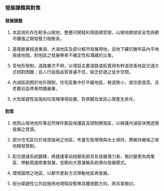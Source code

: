 ### 發展課題與對策

#### 發展課題

1. 本區地形存在較多山坡地，整體可開發利用面積受限，山坡地開發安全性與都市擴張之開發壓力相衝突。

1. 基隆斷層經過東湖、大湖地區及部分都市發展用地，且地下礦坑散布區內平地與坡地間。對地區之發展帶來不確定性和潛藏的災害。


1. 受地形限制，道路層次不明，以增設主要道路或拓寬現有幹道改善地區交通方式相對困難；且人行設施品質普遍不佳，缺乏舒適之徒步空間。

1. 內湖區因囿於地形限制，住宅區集中於平緩地區，巷道狹小，居住密度高，且老舊社區停車問題嚴重。

1. 大型鄰避性設施如垃圾掩埋場設置，對景觀及居民心理產生排斥。

#### 對策

1. 依照山坡地地形等自然條件劃設保護區及限制開發區，以維護內湖區休閒遊憩發展之資源。

1. 部分住宅區位於坡度陡峭之地區，考量生態環境與水土保持，應維持嚴格之坡地開發管制。

1. 配合捷運系統闢建，將捷運車站相鄰街廓具有發展潛力者，檢討變更為商業區，帶動周邊商業發展，並朝向大眾運輸系統導向發展模式。

1. 環境窳陋之地區，以都市更新方式帶動地區再發展。

1. 部分鄰避性公共設施用地現階段暫無具體規劃方向，將另案檢討。

